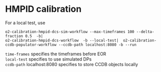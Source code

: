 # HMPID calibration

For a local test, use

```
o2-calibration-hmpid-dcs-sim-workflow --max-timeframes 100 --delta-fraction 0.5  -b|  
o2-calibration-hmpid-dcs-workflow  -b --local-test|  o2-calibration-ccdb-populator-workflow --ccdb-path localhost:8080 -b --run
```

`time-frames` specifies the timeframes before EOR  
`local-test` specifies to use simulated DPs  
`ccdb-path` localhost:8080 specifies to store CCDB objects locally  

	

